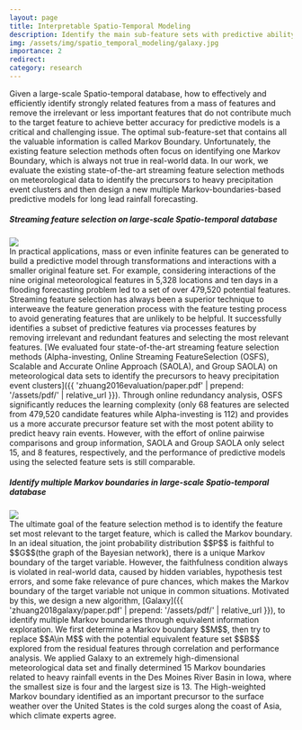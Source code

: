 ```yaml
---
layout: page
title: Interpretable Spatio-Temporal Modeling
description: Identify the main sub-feature sets with predictive ability and interpretability from the original spatio-temporal space via causal analysis.
img: /assets/img/spatio_temporal_modeling/galaxy.jpg
importance: 2
redirect: 
category: research
---
```

Given a large-scale Spatio-temporal database, how to effectively and efficiently identify strongly related features from a mass of features and remove the irrelevant or less important features that do not contribute much to the target feature to achieve better accuracy for predictive models is a critical and challenging issue. The optimal sub-feature-set that contains all the valuable information is called Markov Boundary. Unfortunately, the existing feature selection methods often focus on identifying one Markov Boundary, which is always not true in real-world data. In our work, we evaluate the existing state-of-the-art streaming feature selection methods on meteorological data to identify the precursors to heavy precipitation event clusters and then design a new multiple Markov-boundaries-based predictive models for long lead rainfall forecasting.

##### **Streaming feature selection on large-scale Spatio-temporal database**
<div class="post">
    <div class="profile float-left w-75">
        <img class="img-fluid" src="{{ 'spatio_temporal_modeling/icnsc2016.jpg' | prepend: '/assets/img/' | relative_url }}"/>
    </div>
</div>
In practical applications, mass or even infinite features can be generated to build a predictive model through transformations and interactions with a smaller original feature set. For example, considering interactions of the nine original meteorological features in 5,328 locations and ten days in a flooding forecasting problem led to a set of over 479,520 potential features. Streaming feature selection has always been a superior technique to interweave the feature generation process with the feature testing process to avoid generating features that are unlikely to be helpful. It successfully identifies a subset of predictive features via processes features by removing irrelevant and redundant features and selecting the most relevant features. [We evaluated four state-of-the-art streaming feature selection methods (Alpha-investing, Online Streaming FeatureSelection (OSFS), Scalable and Accurate Online Approach (SAOLA), and Group SAOLA) on meteorological data sets to identify the precursors to heavy precipitation event clusters]({{ 'zhuang2016evaluation/paper.pdf' | prepend: '/assets/pdf/' | relative_url }}). Through online redundancy analysis, OSFS significantly reduces the learning complexity (only 68 features are selected from 479,520 candidate features while Alpha-investing is 112) and provides us a more accurate precursor feature set with the most potent ability to predict heavy rain events. However, with the effort of online pairwise comparisons and group information, SAOLA and Group SAOLA only select 15, and 8 features, respectively, and the performance of predictive models using the selected feature sets is still comparable.

##### **Identify multiple Markov boundaries in large-scale Spatio-temporal database**
<div class="post">
    <div class="profile float-right w-50">
        <img class="img-fluid" src="{{ 'spatio_temporal_modeling/galaxy2.jpg' | prepend: '/assets/img/' | relative_url }}"/>
    </div>
</div>
The ultimate goal of the feature selection method is to identify the feature set most relevant to the target feature, which is called the Markov boundary. In an ideal situation, the joint probability distribution $$P$$ is faithful to $$G$$(the graph of the Bayesian network), there is a unique Markov boundary of the target variable. However, the faithfulness condition always is violated in real-world data, caused by hidden variables, hypothesis test errors, and some fake relevance of pure chances, which makes the Markov boundary of the target variable not unique in common situations. Motivated by this, we design a new algorithm, [Galaxy]({{ 'zhuang2018galaxy/paper.pdf' | prepend: '/assets/pdf/' | relative_url }}), to identify multiple Markov boundaries through equivalent information exploration.   We first determine a Markov boundary $$M$$, then try to replace $$A\in M$$ with the potential equivalent feature set $$B$$ explored from the residual features through correlation and performance analysis. We applied Galaxy to an extremely high-dimensional meteorological data set and finally determined 15 Markov boundaries related to heavy rainfall events in the Des Moines River Basin in Iowa, where the smallest size is four and the largest size is 13.  The High-weighted Markov boundary identified as an important precursor to the surface weather over the United  States is the cold surges along the coast of Asia,  which climate experts agree.